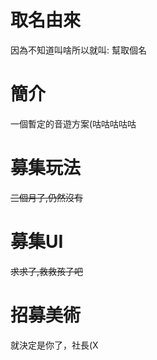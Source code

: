 # 取名由來
因為不知道叫啥所以就叫: 幫取個名
# 簡介
一個暫定的音遊方案(咕咕咕咕咕
# 募集玩法
~~三個月了,仍然沒有~~
# 募集UI
~~求求了,救救孩子吧~~
# 招募美術
就決定是你了，社長(X
